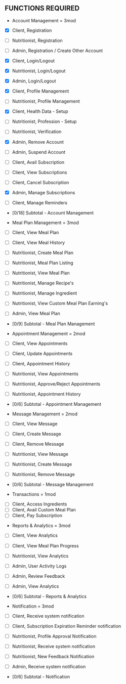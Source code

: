 ## FUNCTIONS REQUIRED

- Account Management = 3mod

- [x] Client, Registration
- [ ] Nutritionist, Registration
- [ ] Admin, Registration / Create Other Account

- [x] Client, Login/Logout
- [x] Nutritionist, Login/Logout
- [x] Admin, Login/Logout

- [x] Client, Profile Management
- [ ] Nutritionist, Profile Management

- [x] Client, Health Data - Setup
- [ ] Nutritionist, Profession - Setup
- [ ] Nutritionist, Verification

- [x] Admin, Remove Account
- [ ] Admin, Suspend Account

- [ ] Client, Avail Subscription
- [ ] Client, View Subscriptions
- [ ] Client, Cancel Subscription
- [x] Admin, Manage Subscriptions

- [ ] Client, Manage Reminders

- [0/18] Subtotal - Account Management

- Meal Plan Management = 3mod
- [ ] Client, View Meal Plan
- [ ] Client, View Meal History

- [ ] Nutritionist, Create Meal Plan
- [ ] Nutritionist, Meal Plan Listing
- [ ] Nutritionist, View Meal Plan
- [ ] Nutritionist, Manage Recipe's
- [ ] Nutritionist, Manage Ingredient
- [ ] Nutritionist, View Custom Meal Plan Earning's

- [ ] Admin, View Meal Plan

- [0/9] Subtotal - Meal Plan Management

- Appointment Management = 2mod
- [ ] Client, View Appointments
- [ ] Client, Update Appointments
- [ ] Client, Appointment History

- [ ] Nutritionist, View Appointments
- [ ] Nutritionist, Approve/Reject Appointments
- [ ] Nutritionist, Appointment History

- [0/6] Subtotal - Appointment Management

- Message Management = 2mod
- [ ] Client, View Message
- [ ] Client, Create Message
- [ ] Client, Remove Message

- [ ] Nutritionist, View Message
- [ ] Nutritionist, Create Message
- [ ] Nutritionist, Remove Message

- [0/6] Subtotal - Message Management

- Transactions = 1mod
- [ ] Client, Access Ingredients
- [ ] Client, Avail Custom Meal Plan
- [ ] Client, Pay Subscription

- Reports & Analytics = 3mod
- [ ] Client, View Analytics
- [ ] Client, View Meal Plan Progress

- [ ] Nutritionist, View Analytics

- [ ] Admin, User Activity Logs
- [ ] Admin, Review Feedback
- [ ] Admin, View Analytics

- [0/6] Subtotal - Reports & Analytics

- Notification = 3mod
- [ ] Client, Receive system notification
- [ ] Client, Subscription Expiration Reminder notification

- [ ] Nutritionist, Profile Approval Notification
- [ ] Nutritionist, Receive system notification
- [ ] Nutritionist, New Feedback Notification

- [ ] Admin, Receive system notification

- [0/6] Subtotal - Notification
